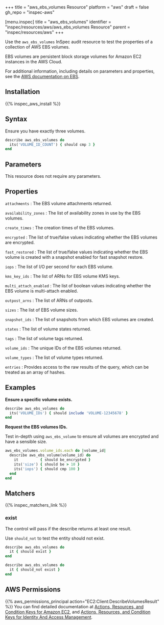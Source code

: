 +++
title = "aws_ebs_volumes Resource"
platform = "aws"
draft = false
gh_repo = "inspec-aws"

[menu.inspec]
title = "aws_ebs_volumes"
identifier = "inspec/resources/aws/aws_ebs_volumes Resource"
parent = "inspec/resources/aws"
+++

Use the `aws_ebs_volumes` InSpec audit resource to test the properties of a collection of AWS EBS volumes.

EBS volumes are persistent block storage volumes for Amazon EC2 instances in the AWS Cloud.

For additional information, including details on parameters and properties, see the [AWS documentation on EBS](https://docs.aws.amazon.com/AWSEC2/latest/UserGuide/AmazonEBS.html).

## Installation

{{% inspec_aws_install %}}

## Syntax

 Ensure you have exactly three volumes.

```ruby
describe aws_ebs_volumes do
  its('VOLUME_ID_COUNT') { should cmp 3 }
end
```

## Parameters

This resource does not require any parameters.

## Properties

`attachments`
: The EBS volume attachments returned.

`availability_zones`
: The list of availability zones in use by the EBS volumes.

`create_times`
: The creation times of the EBS volumes.

`encrypted`
: The list of true/false values indicating whether the EBS volumes are encrypted.

`fast_restored`
: The list of true/false values indicating whether the EBS volume is created with a snapshot enabled for fast snapshot restore.

`iops`
: The list of I/O per second for each EBS volume.

`kms_key_ids`
: The list of ARNs for EBS volume KMS keys.

`multi_attach_enabled`
: The list of boolean values indicating whether the EBS volume is multi-attach enabled.

`outpost_arns`
: The list of ARNs of outposts.

`sizes`
: The list of EBS volume sizes.

`snapshot_ids`
: The list of snapshots from which EBS volumes are created.

`states`
: The list of volume states returned.

`tags`
: The list of volume tags returned.

`volume_ids`
: The unique IDs of the EBS volumes returned.

`volume_types`
: The list of volume types returned.

`entries`
: Provides access to the raw results of the query, which can be treated as an array of hashes.

## Examples

**Ensure a specific volume exists.**

```ruby
describe aws_ebs_volumes do
  its('VOLUME_IDs') { should include 'VOLUME-12345678' }
end
```

**Request the EBS volumes IDs.**

Test in-depth using `aws_ebs_volume` to ensure all volumes are encrypted and have a sensible size.

```ruby
aws_ebs_volumes.volume_ids.each do |volume_id|
  describe aws_ebs_volume(volume_id) do
    it          { should be_encrypted }
    its('size') { should be > 10 }
    its('iops') { should cmp 100 }
  end
end
```

## Matchers

{{% inspec_matchers_link %}}

### exist

The control will pass if the describe returns at least one result.

Use `should_not` to test the entity should not exist.

```ruby
describe aws_ebs_volumes do
  it { should exist }
end
```

```ruby
describe aws_ebs_volumes do
  it { should_not exist }
end
```

## AWS Permissions

{{% aws_permissions_principal action="EC2:Client:DescribeVolumesResult" %}}
You can find detailed documentation at [Actions, Resources, and Condition Keys for Amazon EC2](https://docs.aws.amazon.com/IAM/latest/UserGuide/list_amazonec2.html), and [Actions, Resources, and Condition Keys for Identity And Access Management](https://docs.aws.amazon.com/IAM/latest/UserGuide/list_identityandaccessmanagement.html).

